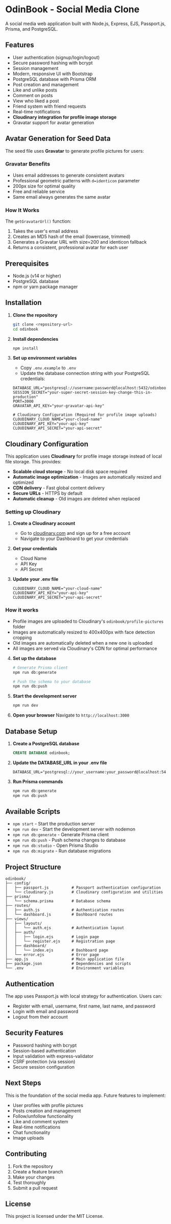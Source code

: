 # OdinBook - Social Media Clone

A social media web application built with Node.js, Express, EJS, Passport.js, Prisma, and PostgreSQL.

## Features

- User authentication (signup/login/logout)
- Secure password hashing with bcrypt
- Session management
- Modern, responsive UI with Bootstrap
- PostgreSQL database with Prisma ORM
- Post creation and management
- Like and unlike posts
- Comment on posts
- View who liked a post
- Friend system with friend requests
- Real-time notifications
- **Cloudinary integration for profile image storage**
- Gravatar support for avatar generation

## Avatar Generation for Seed Data

The seed file uses **Gravatar** to generate profile pictures for users:

### Gravatar Benefits

- Uses email addresses to generate consistent avatars
- Professional geometric patterns with `d=identicon` parameter
- 200px size for optimal quality
- Free and reliable service
- Same email always generates the same avatar

### How It Works

The `getGravatarUrl()` function:

1. Takes the user's email address
2. Creates an MD5 hash of the email (lowercase, trimmed)
3. Generates a Gravatar URL with size=200 and identicon fallback
4. Returns a consistent, professional avatar for each user

## Prerequisites

- Node.js (v14 or higher)
- PostgreSQL database
- npm or yarn package manager

## Installation

1. **Clone the repository**

   ```bash
   git clone <repository-url>
   cd odinbook
   ```

2. **Install dependencies**

   ```bash
   npm install
   ```

3. **Set up environment variables**

   - Copy `.env.example` to `.env`
   - Update the database connection string with your PostgreSQL credentials:

   ```
   DATABASE_URL="postgresql://username:password@localhost:5432/odinbook"
   SESSION_SECRET="your-super-secret-session-key-change-this-in-production"
   PORT=3000
   GRAVATAR_API_KEY="your-gravatar-api-key"
   
   # Cloudinary Configuration (Required for profile image uploads)
   CLOUDINARY_CLOUD_NAME="your-cloud-name"
   CLOUDINARY_API_KEY="your-api-key"
   CLOUDINARY_API_SECRET="your-api-secret"
   ```

## Cloudinary Configuration

This application uses **Cloudinary** for profile image storage instead of local file storage. This provides:

- **Scalable cloud storage** - No local disk space required
- **Automatic image optimization** - Images are automatically resized and optimized
- **CDN delivery** - Fast global content delivery
- **Secure URLs** - HTTPS by default
- **Automatic cleanup** - Old images are deleted when replaced

### Setting up Cloudinary

1. **Create a Cloudinary account**
   - Go to [cloudinary.com](https://cloudinary.com) and sign up for a free account
   - Navigate to your Dashboard to get your credentials

2. **Get your credentials**
   - Cloud Name
   - API Key
   - API Secret

3. **Update your .env file**
   ```
   CLOUDINARY_CLOUD_NAME="your-cloud-name"
   CLOUDINARY_API_KEY="your-api-key"
   CLOUDINARY_API_SECRET="your-api-secret"
   ```

### How it works

- Profile images are uploaded to Cloudinary's `odinbook/profile-pictures` folder
- Images are automatically resized to 400x400px with face detection cropping
- Old images are automatically deleted when a new one is uploaded
- All images are served via Cloudinary's CDN for optimal performance

4. **Set up the database**

   ```bash
   # Generate Prisma client
   npm run db:generate

   # Push the schema to your database
   npm run db:push
   ```

5. **Start the development server**

   ```bash
   npm run dev
   ```

6. **Open your browser**
   Navigate to `http://localhost:3000`

## Database Setup

1. **Create a PostgreSQL database**

   ```sql
   CREATE DATABASE odinbook;
   ```

2. **Update the DATABASE_URL in your .env file**

   ```
   DATABASE_URL="postgresql://your_username:your_password@localhost:5432/odinbook"
   ```

3. **Run Prisma commands**
   ```bash
   npm run db:generate
   npm run db:push
   ```

## Available Scripts

- `npm start` - Start the production server
- `npm run dev` - Start the development server with nodemon
- `npm run db:generate` - Generate Prisma client
- `npm run db:push` - Push schema changes to database
- `npm run db:studio` - Open Prisma Studio
- `npm run db:migrate` - Run database migrations

## Project Structure

```
odinbook/
├── config/
│   ├── passport.js          # Passport authentication configuration
│   └── cloudinary.js        # Cloudinary configuration and utilities
├── prisma/
│   └── schema.prisma        # Database schema
├── routes/
│   ├── auth.js              # Authentication routes
│   └── dashboard.js         # Dashboard routes
├── views/
│   ├── layouts/
│   │   └── auth.ejs         # Authentication layout
│   ├── auth/
│   │   ├── login.ejs        # Login page
│   │   └── register.ejs     # Registration page
│   ├── dashboard/
│   │   └── index.ejs        # Dashboard page
│   └── error.ejs            # Error page
├── app.js                   # Main application file
├── package.json             # Dependencies and scripts
└── .env                     # Environment variables
```

## Authentication

The app uses Passport.js with local strategy for authentication. Users can:

- Register with email, username, first name, last name, and password
- Login with email and password
- Logout from their account

## Security Features

- Password hashing with bcrypt
- Session-based authentication
- Input validation with express-validator
- CSRF protection (via session)
- Secure session configuration

## Next Steps

This is the foundation of the social media app. Future features to implement:

- User profiles with profile pictures
- Posts creation and management
- Follow/unfollow functionality
- Like and comment system
- Real-time notifications
- Chat functionality
- Image uploads

## Contributing

1. Fork the repository
2. Create a feature branch
3. Make your changes
4. Test thoroughly
5. Submit a pull request

## License

This project is licensed under the MIT License.
